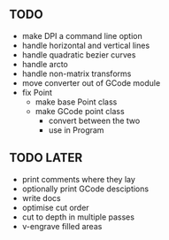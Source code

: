 ## TODO
- make DPI a command line option
- handle horizontal and vertical lines
- handle quadratic bezier curves
- handle arcto
- handle non-matrix transforms
- move converter out of GCode module
- fix Point
  - make base Point class
  - make GCode point class
    - convert between the two
    - use in Program

## TODO LATER
- print comments where they lay
- optionally print GCode desciptions
- write docs
- optimise cut order
- cut to depth in multiple passes
- v-engrave filled areas
